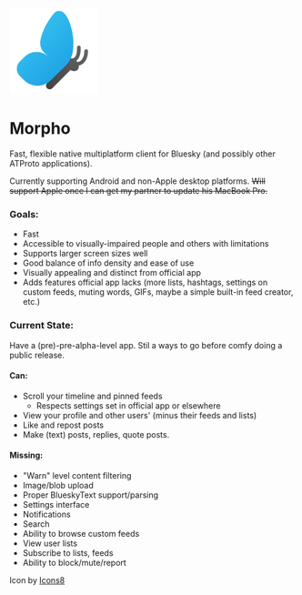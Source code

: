 ![Icon of the Morpho Bluesky app](./morpho_icon.png)
# Morpho
Fast, flexible native multiplatform client for Bluesky (and possibly other ATProto applications).

Currently supporting Android and non-Apple desktop platforms. ~~Will support Apple once I can get my partner to update his MacBook Pro.~~

### Goals:  
 - Fast
 - Accessible to visually-impaired people and others with limitations
 - Supports larger screen sizes well
 - Good balance of info density and ease of use
 - Visually appealing and distinct from official app
 - Adds features official app lacks (more lists, hashtags, settings on custom feeds, muting words, GIFs, maybe a simple built-in feed creator, etc.)

### Current State:
Have a (pre)-pre-alpha-level app. Stil a ways to go before comfy doing a public release.
#### Can:
   - Scroll your timeline and pinned feeds
      - Respects settings set in official app or elsewhere 
   - View your profile and other users' (minus their feeds and lists)
   - Like and repost posts
   - Make (text) posts, replies, quote posts.
#### Missing:
   - "Warn" level content filtering
   - Image/blob upload
   - Proper BlueskyText support/parsing
   - Settings interface
   - Notifications
   - Search
   - Ability to browse custom feeds
   - View user lists
   - Subscribe to lists, feeds
   - Ability to block/mute/report
   
Icon by [Icons8](https://icons8.com/)
